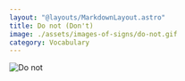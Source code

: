 ```yaml
---
layout: "@layouts/MarkdownLayout.astro"
title: Do not (Don't)
image: ./assets/images-of-signs/do-not.gif
category: Vocabulary
---
```


![Do not](@signs/do-not.gif)
